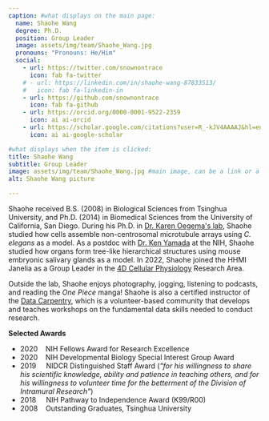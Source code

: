 ```yaml
---
caption: #what displays on the main page:
  name: Shaohe Wang
  degree: Ph.D.
  position: Group Leader
  image: assets/img/team/Shaohe_Wang.jpg
  pronouns: "Pronouns: He/Him"
  social:
    - url: https://twitter.com/snownontrace
      icon: fab fa-twitter
    # - url: https://linkedin.com/in/shaohe-wang-87833513/
    #   icon: fab fa-linkedin-in
    - url: https://github.com/snownontrace
      icon: fab fa-github
    - url: https://orcid.org/0000-0001-9522-2359
      icon: ai ai-orcid
    - url: https://scholar.google.com/citations?user=R_-kJV4AAAAJ&hl=en
      icon: ai ai-google-scholar

#what displays when the item is clicked:
title: Shaohe Wang
subtitle: Group Leader
image: assets/img/team/Shaohe_Wang.jpg #main image, can be a link or a file in assets/img/portfolio
alt: Shaohe Wang picture

---
```


Shaohe received B.S. (2008) in Biological Sciences from Tsinghua University, and Ph.D. (2014) in Biomedical Sciences from the University of California, San Diego.
During his Ph.D. in <a href="http://www.oegemadesailab.org" target="_blank">Dr. Karen Oegema's lab</a>, Shaohe studied how cells assemble non-centrosomal microtubule arrays using *C. elegans* as a model.
As a postdoc with <a href="https://www.nidcr.nih.gov/research/conducted-at-nidcr/investigators/kenneth-yamada" target="_blank">Dr. Ken Yamada</a> at the NIH, Shaohe studied how organs form tree-like hierarchical structures using mouse embryonic salivary glands as a model.
In 2022, Shaohe joined the HHMI Janelia as a Group Leader in the <a href="https://4dcpjanelia.org" target="_blank">4D Cellular Physiology</a> Research Area.

Outside the lab, Shaohe enjoys photography, jogging, listening to podcasts, and reading the *One Piece* manga! Shaohe is also a certified instructor of the <a href="https://datacarpentry.org" target="_blank">Data Carpentry</a>, which is a volunteer-based community that develops and teaches workshops on the fundamental data skills needed to conduct research.

**Selected Awards**
- 2020&nbsp;&nbsp;&nbsp;&nbsp;NIH Fellows Award for Research Excellence
- 2020&nbsp;&nbsp;&nbsp;&nbsp;NIH Developmental Biology Special Interest Group Award
- 2019&nbsp;&nbsp;&nbsp;&nbsp;&nbsp;NIDCR Distinguished Staff Award (*"for his willingness to share his scientific knowledge, ability and patience in teaching others, and for his willingness to volunteer time for the betterment of the Division of Intramural Research"*)
- 2018&nbsp;&nbsp;&nbsp;&nbsp;&nbsp;NIH Pathway to Independence Award (K99/R00)
- 2008&nbsp;&nbsp;&nbsp;&nbsp;Outstanding Graduates, Tsinghua University
